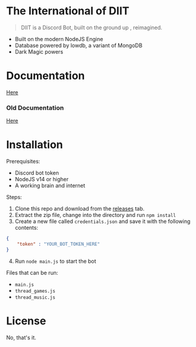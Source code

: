 # The International of DIIT

> DIIT is a Discord Bot, built on the ground up , reimagined.
  - Built on the modern NodeJS Engine
  - Database powered by lowdb, a variant of MongoDB
  - Dark Magic powers

# Documentation
[Here](https://evasivexkiller.github.io/diitbot/ReadMe.html)

### Old Documentation
[Here](./stale/README.md)

# Installation
Prerequisites:
- Discord bot token
- NodeJS v14 or higher
- A working brain and internet

Steps:
1. Clone this repo and download from the [releases](https://github.com/EvasiveXkiller/diitbot/releases) tab.
2. Extract the zip file, change into the directory and run `npm install`
3. Create a new file called `credentials.json` and save it with the following contents:
```json
{
    "token" : "YOUR_BOT_TOKEN_HERE"
}
```
4. Run `node main.js` to start the bot

Files that can be run:
- `main.js`
- `thread_games.js`
- `thread_music.js`

# License
No, that's it.
